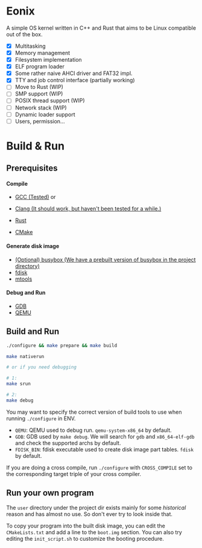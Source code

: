 # Eonix

A simple OS kernel written in C++ and Rust that aims to be Linux compatible out of the box.

- [x] Multitasking
- [x] Memory management
- [x] Filesystem implementation
- [x] ELF program loader
- [x] Some rather naive AHCI driver and FAT32 impl.
- [x] TTY and job control interface (partially working)
- [ ] Move to Rust (WIP)
- [ ] SMP support (WIP)
- [ ] POSIX thread support (WIP)
- [ ] Network stack (WIP)
- [ ] Dynamic loader support
- [ ] Users, permission...

# Build & Run

## Prerequisites

#### Compile

- [GCC (Tested)](https://gcc.gnu.org/) or
- [Clang (It should work, but haven't been tested for a while.)](https://clang.llvm.org/)

- [Rust](https://www.rust-lang.org/)
- [CMake](https://cmake.org/)

#### Generate disk image

- [(Optional) busybox (We have a prebuilt version of busybox in the project directory)](https://www.busybox.net/)
- [fdisk](https://www.gnu.org/software/fdisk/)
- [mtools](http://www.gnu.org/software/mtools/)

#### Debug and Run

- [GDB](https://www.gnu.org/software/gdb/)
- [QEMU](https://www.qemu.org/)

## Build and Run

```bash
./configure && make prepare && make build

make nativerun

# or if you need debugging

# 1:
make srun

# 2:
make debug
```

You may want to specify the correct version of build tools to use when running `./configure` in ENV.

- `QEMU`: QEMU used to debug run. `qemu-system-x86_64` by default.
- `GDB`: GDB used by `make debug`. We will search for `gdb` and `x86_64-elf-gdb` and check the supported archs by default.
- `FDISK_BIN`: fdisk executable used to create disk image part tables. `fdisk` by default.

If you are doing a cross compile, run `./configure` with `CROSS_COMPILE` set to the corresponding target triple of your cross compiler.

## Run your own program

The `user` directory under the project dir exists mainly for some *historical* reason and has almost no use. So don't ever try to look inside that.

To copy your program into the built disk image, you can edit the `CMakeLists.txt` and add a line to the `boot.img` section. You can also try editing the `init_script.sh` to customize the booting procedure.
